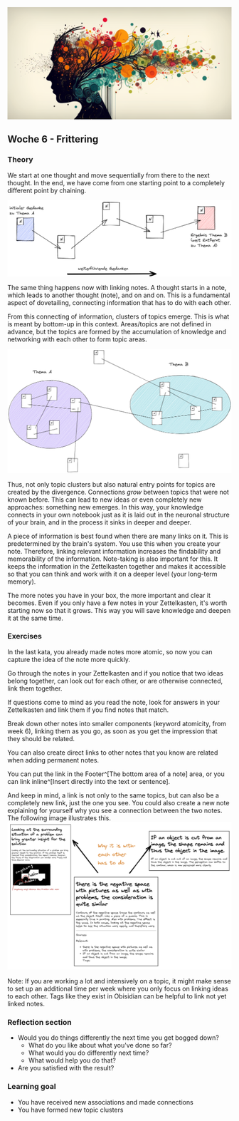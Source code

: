![Verlinkung von relevanten Informationen](images/woche6.png)
## Woche 6 - Frittering

### Theory
We start at one thought and move sequentially from there to the next thought. In the end, we have come from one starting point to a completely different point by chaining.

![Model of the thought chain with notes](images/thought-chain.png)

The same thing happens now with linking notes. A thought starts in a note, which leads to another thought (note), and on and on. This is a fundamental aspect of dovetailing, connecting information that has to do with each other.

From this connecting of information, clusters of topics emerge. This is what is meant by bottom-up in this context. Areas/topics are not defined in advance, but the topics are formed by the accumulation of knowledge and networking with each other to form topic areas.

![Emergence of bottom-up topic clusters](images/bottom-up-example.png)

Thus, not only topic clusters but also natural entry points for topics are created by the divergence. Connections _grow_ between topics that were not known before. This can lead to new ideas or even completely new approaches: something new emerges. In this way, your knowledge connects in your own notebook just as it is laid out in the neuronal structure of your brain, and in the process it sinks in deeper and deeper.

A piece of information is best found when there are many links on it. This is predetermined by the brain's system. You use this when you create your note. Therefore, linking relevant information increases the findability and memorability of the information. Note-taking is also important for this. It keeps the information in the Zettelkasten together and makes it accessible so that you can think and work with it on a deeper level (your long-term memory).

The more notes you have in your box, the more important and clear it becomes. Even if you only have a few notes in your Zettelkasten, it's worth starting now so that it grows. This way you will save knowledge and deepen it at the same time.

### Exercises
In the last kata, you already made notes more atomic, so now you can capture the idea of the note more quickly.

Go through the notes in your Zettelkasten and if you notice that two ideas belong together, can look out for each other, or are otherwise connected, link them together.

If questions come to mind as you read the note, look for answers in your Zettelkasten and link them if you find notes that match.

Break down other notes into smaller components (keyword atomicity, from week 6), linking them as you go, as soon as you get the impression that they should be related.

You can also create direct links to other notes that you know are related when adding permanent notes.

You can put the link in the Footer^[The bottom area of a note] area, or you can link inline^[Insert directly into the text or sentence].

And keep in mind, a link is not only to the same topics, but can also be a completely new link, just the one you see.
You could also create a new note explaining for yourself why you see a connection between the two notes. The following image illustrates this.
![erklärende Notiz zwischen zwei Notizen](images/erklaerende-Notiz-zwischen-zwei-Notizen.png)

Note: If you are working a lot and intensively on a topic, it might make sense to set up an additional time per week where you only focus on linking ideas to each other. Tags like they exist in Obisidian can be helpful to link not yet linked notes.

### Reflection section
- Would you do things differently the next time you get bogged down?
	- What do you like about what you've done so far?
	- What would you do differently next time?
	- What would help you do that?
- Are you satisfied with the result?


### Learning goal
- You have received new associations and made connections
- You have formed new topic clusters
